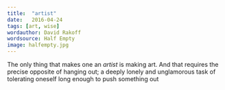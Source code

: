 ```yaml
---
title:  "artist"
date:   2016-04-24
tags: [art, wise]
wordauthor: David Rakoff
wordsource: Half Empty
image: halfempty.jpg
---
```

The only thing that makes one an *artist* is making art. And that requires the precise opposite of hanging out; a deeply lonely and unglamorous task of tolerating oneself long enough to push something out
